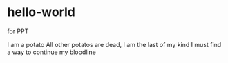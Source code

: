 # hello-world
for PPT

I am a potato
All other potatos are dead, I am the last of my kind
I must find a way to continue my bloodline
